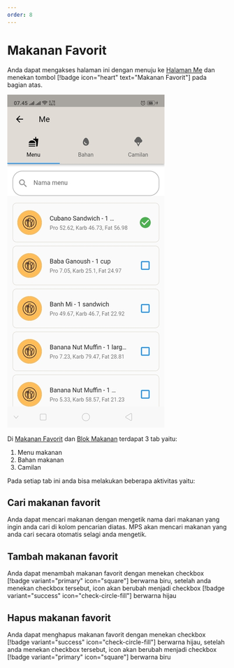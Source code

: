```yaml
---
order: 8
---
```

# Makanan Favorit

Anda dapat mengakses halaman ini dengan menuju ke [Halaman Me](readme.md) dan menekan tombol [!badge icon="heart" text="Makanan Favorit"] pada bagian atas.

![Makanan Favorit](../../../static/images/mobile-app/makanan_favorit_page.jpg)

Di [Makanan Favorit](makanan_favorit_page.md) dan [Blok Makanan](blok_makanan.md) terdapat 3 tab yaitu:

1. Menu makanan
2. Bahan makanan
3. Camilan

Pada setiap tab ini anda bisa melakukan beberapa aktivitas yaitu:

## Cari makanan favorit

Anda dapat mencari makanan dengan mengetik nama dari makanan yang ingin anda cari di kolom pencarian diatas. MPS akan mencari makanan yang anda cari secara otomatis selagi anda mengetik.

## Tambah makanan favorit

Anda dapat menambah makanan favorit dengan menekan checkbox [!badge variant="primary" icon="square"] berwarna biru, setelah anda menekan checkbox tersebut, icon akan berubah menjadi checkbox [!badge variant="success" icon="check-circle-fill"] berwarna hijau

## Hapus makanan favorit

Anda dapat menghapus makanan favorit dengan menekan checkbox [!badge variant="success" icon="check-circle-fill"]  berwarna hijau, setelah anda menekan checkbox tersebut, icon akan berubah menjadi checkbox [!badge variant="primary" icon="square"] berwarna biru
